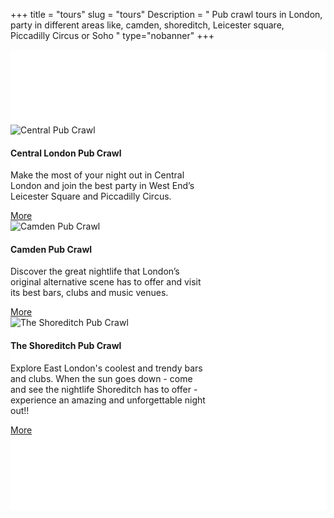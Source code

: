 ﻿+++
title = "tours"
slug = "tours"
Description = " Pub crawl tours in London, party in different areas like, camden, shoreditch, Leicester square, Piccadilly Circus or Soho "
type="nobanner"
+++



<section class="mbr-section mbr-after-navbar" id="msg-box5-1u" style="background-color: rgb(255, 255, 255); padding-top: 120px; padding-bottom: 120px;">


<div class="container">
  <div class="row">
    <div class="col-12 col-md-4">
      <div class="card" style="width: 20rem;">
  <img class="card-img-top" src="/images/pub-crawl-london.jpg" alt="Central Pub Crawl">
  <div class="card-block">
    <h4 class="card-title">Central London Pub Crawl</h4>
    <p class="card-text">Make the most of your night out in Central London and join the best party in West End’s Leicester Square and Piccadilly Circus.</p>
    <a href="/the-tours/central-london-pub-crawl/" class="btn btn-success">More</a>
  </div>
</div>
    </div>
    <div class="col-12 col-md-4">
      <div class="card" style="width: 20rem;">
  <img class="card-img-top" src="/images/camden-pub-crawl-1.jpg" alt="Camden Pub Crawl">
  <div class="card-block">
    <h4 class="card-title">Camden Pub Crawl</h4>
    <p class="card-text">Discover the great nightlife that London’s original alternative scene has to offer and visit its best bars, clubs and music venues.</p>
    <a href="/the-tours/camden-pub-crawl/" class="btn btn-success">More</a>
  </div>
</div>
    </div>
    <div class="col-12 col-md-4">
      <div class="card" style="width: 20rem;">
  <img class="card-img-top" src="/images/the-shoreditch-pubcrawl.jpg" alt="The Shoreditch Pub Crawl">
  <div class="card-block">
    <h4 class="card-title">The Shoreditch Pub Crawl</h4>
    <p class="card-text">Explore East London's coolest and trendy bars and clubs. When the sun goes down - come and see the nightlife Shoreditch has to offer - experience an amazing and unforgettable night out!!</p>
    <a href="/the-tours/the-shoreditch-pub-crawl/" class="btn btn-success">More</a>
  </div>
</div>
    </div>
  </div>
</div>




</section>
